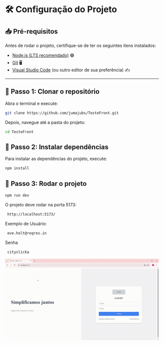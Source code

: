 # 🛠️ Configuração do Projeto

## 📥 Pré-requisitos

Antes de rodar o projeto, certifique-se de ter os seguintes itens instalados:

- [Node.js (LTS recomendado)](https://nodejs.org/) 🟢  
- [Git](https://git-scm.com/) 🖥️  
- [Visual Studio Code](https://code.visualstudio.com/) (ou outro editor de sua preferência) ✍️  


---

## 📌 Passo 1: Clonar o repositório

Abra o terminal e execute:  

```bash
git clone https://github.com/jumajubs/TesteFront.git
```
Depois, navegue até a pasta do projeto:
```bash
cd TesteFront
```
## 📌 Passo 2: Instalar dependências

Para instalar as dependências do projeto, execute:
```bash
npm install
```

## 📌 Passo 3: Rodar o projeto
```bash
npm run dev
```

O projeto deve rodar na porta 5173: 
```bash
 http://localhost:5173/
```
Exemplo de Usuário:
```bash
 eve.holt@reqres.in
```
Senha
```bash
 cityslicka
```
![gif](https://github.com/jumajubs/TesteFront/blob/master/gif/Vite-React-TS-Google-Chrome-2025-02-25-03-33-25.gif)

